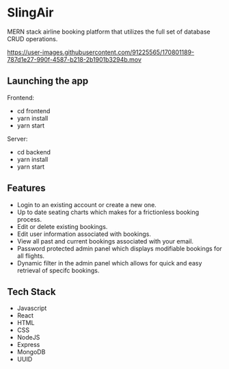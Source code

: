 # SlingAir


MERN stack airline booking platform that utilizes the full set of database CRUD operations. 


https://user-images.githubusercontent.com/91225565/170801189-787d1e27-990f-4587-b218-2b1901b3294b.mov

## Launching the app

Frontend:

- cd frontend
- yarn install
- yarn start

Server:

- cd backend
- yarn install
- yarn start

## Features

- Login to an existing account or create a new one.
- Up to date seating charts which makes for a frictionless booking process.
- Edit or delete existing bookings.
- Edit user information associated with bookings. 
- View all past and current bookings associated with your email.
- Password protected admin panel which displays modifiable bookings for all flights.
- Dynamic filter in the admin panel which allows for quick and easy retrieval of specifc bookings. 

## Tech Stack 

- Javascript
- React
- HTML
- CSS
- NodeJS
- Express
- MongoDB
- UUID
